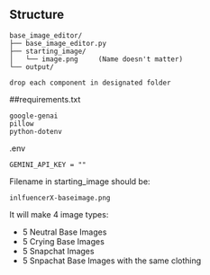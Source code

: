 ## Structure
```
base_image_editor/
├── base_image_editor.py
├── starting_image/
│   └── image.png     (Name doesn't matter)
└── output/

drop each component in designated folder
```
##requirements.txt
```
google-genai
pillow
python-dotenv
```

.env
```
GEMINI_API_KEY = ""
```
Filename in starting_image should be:
```
inlfuencerX-baseimage.png
```

It will make 4 image types:
  - 5 Neutral Base Images
  - 5 Crying Base Images
  - 5 Snapchat Images
  - 5 Snpachat Base Images with the same clothing
